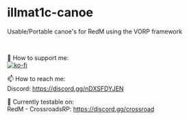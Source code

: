 # illmat1c-canoe
Usable/Portable canoe's for RedM using the VORP framework



<br />

🤝 How to support me:<br />
[![ko-fi](https://ko-fi.com/img/githubbutton_sm.svg)](https://ko-fi.com/M4M2LQLBM)

📫 How to reach me:<br />
Discord: https://discord.gg/nDXSFDYJEN
<br />

🔭 Currently testable on:<br />
RedM - CrossroadsRP: https://discord.gg/crossroad
